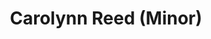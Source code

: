 ---
title: Carolynn Reed (Minor)
picture: carolynnReed.jpg
viewer_title: Carolynn Reed
thumbnail: carolynnReed_t.jpg
alt: Carolynn Reed Pencil
medium: Pencil
width: 7.5"
height: 9.5"
---